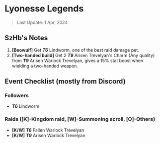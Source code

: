 # Lyonesse Legends

> Last Update: 1 Apr, 2024

## SzHb's Notes

1. **[Beowulf]** Get ***T6*** Lindworm, one of the best raid damage pet.
2. **[Two-handed build]** Get 2 ***T9*** Arisen Trevelyan's Charm (Any quality) from ***T9*** Arisen Warlock Trevelyan, gives a 15% stat boost when wielding a two-handed weapon.

## Event Checklist (mostly from Discord)

### Followers

- ***T6*** Lindworm

### Raids ([K]-Kingdom raid, [W]-Summoning scroll, [O]-Others)

- **[K/W]** ***T6*** Fallen Warlock Trevelyan
- **[K/W]** ***T9*** Arisen Warlock Trevelyan
